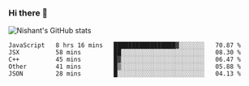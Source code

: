 ### Hi there 👋

<!--
**phoenixx1/phoenixx1** is a ✨ _special_ ✨ repository because its `README.md` (this file) appears on your GitHub profile.

Here are some ideas to get you started:

- 🔭 I’m currently working on ...
- 🌱 I’m currently learning ...
- 👯 I’m looking to collaborate on ...
- 🤔 I’m looking for help with ...
- 💬 Ask me about ...
- 📫 How to reach me: ...
- 😄 Pronouns: ...
- ⚡ Fun fact: ...
-->

![Nishant's GitHub stats](https://github-readme-stats.vercel.app/api?username=phoenixx1&count_private=true)   
<!--START_SECTION:waka-->
```text
JavaScript   8 hrs 16 mins   █████████████████▓░░░░░░░   70.87 % 
JSX          58 mins         ██░░░░░░░░░░░░░░░░░░░░░░░   08.30 % 
C++          45 mins         █▓░░░░░░░░░░░░░░░░░░░░░░░   06.47 % 
Other        41 mins         █▒░░░░░░░░░░░░░░░░░░░░░░░   05.88 % 
JSON         28 mins         █░░░░░░░░░░░░░░░░░░░░░░░░   04.13 % 
```
<!--END_SECTION:waka-->
